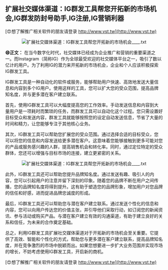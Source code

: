## **扩展社交媒体渠道：IG群发工具帮您开拓新的市场机会,IG群发防封号助手,IG注册,IG营销利器**

[😍想了解推广相关软件的朋友请登录 http://www.vst.tw](http://www.vst.tw)

 <center><img src="https://vst.tw/MP4/tuiguang/png/7.png" alt="扩展社交媒体渠道：IG群发工具帮您开拓新的市场机会____.txt"></center>

**😄正文：**
在当今数字化时代，社交媒体已经成为企业推广和营销的重要渠道之一。而Instagram（简称IG）作为全球最受欢迎的社交媒体平台之一，吸引了数以亿计的用户。为了利用IG的潜力来开拓新的市场机会，企业和个人应该积极探索IG群发工具。

IG群发工具是一种自动化的软件或服务，能够帮助用户快速、高效地发送大量信息和内容到多个IG用户。使用这样的工具，您可以扩大您的受众范围，提高品牌知名度，并与更多潜在客户建立联系。

首先，使用IG群发工具可以大幅度提高您的工作效率。手动发送信息和内容到大量用户是一项耗时而繁琐的任务，而群发工具可以自动化这个过程。您只需设置好目标受众和发送内容，群发工具就能够按照您的设定自动发送信息，节省了大量的时间和精力，让您能够专注于其他核心业务。

其次，IG群发工具可以帮助您扩展您的受众范围。通过选择合适的目标受众，您可以将您的信息和内容发送给更多潜在客户。这意味着您能够接触到更多可能对您的产品或服务感兴趣的人群，提高销售机会和转化率。同时，通过定位特定的受众群体，您还可以增强与目标市场的连接，建立更紧密的关系。

 <center><img src="https://vst.tw/MP4/tuiguang/png/2.png" alt="扩展社交媒体渠道：IG群发工具帮您开拓新的市场机会____.txt"></center>

此外，IG群发工具还可以帮助您提升品牌知名度。通过发送有趣、吸引人的内容，您可以引起用户的注意并留下深刻的印象。随着您的品牌不断在用户之间传播，您的品牌知名度将得到提升。这有助于塑造您的品牌形象，增加用户对您品牌的信任和好感，进而促进品牌忠诚度的形成。

最后，IG群发工具还可以帮助您与潜在客户建立联系。通过发送个性化的信息和内容，您可以向用户传达您的价值主张，并引导他们采取行动，如订阅您的新闻资讯、参与活动或购买产品。与潜在客户建立有效的沟通渠道，有助于建立良好的关系和信任，为未来的合作奠定基础。

总之，利用IG群发工具扩展社交媒体渠道对于开拓新的市场机会至关重要。它提供了高效、智能和个性化的方式，帮助您与更多潜在客户建立联系，提高品牌知名度，并在竞争激烈的市场中脱颖而出。如果您想要进一步扩大业务范围并实现市场的增长，不妨考虑使用IG群发工具，开启新的商机。

[😍想了解推广相关软件的朋友请登录 http://www.vst.tw](http://www.vst.tw)



